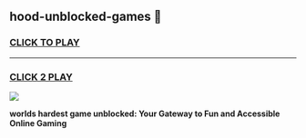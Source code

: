 
## hood-unblocked-games 👋
<h3>
<a href="https://premium.freeplayer.one?title=hood-unblocked-games&ref=14F">CLICK TO PLAY</a></h3>
<hr>

<h3>
<a href="https://premium.freeplayer.one?title=hood-unblocked-games&ref=14F">CLICK 2 PLAY</a>
  
</h3>

<a href="https://premium.freeplayer.one?title=hood-unblocked-games&ref=12F/"><img src="https://clearcache.store/games.png"></a>


**worlds hardest game unblocked: Your Gateway to Fun and Accessible Online Gaming**
